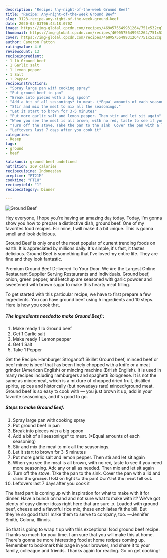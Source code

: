 ```yaml
---
description: "Recipe: Any-night-of-the-week Ground Beef"
title: "Recipe: Any-night-of-the-week Ground Beef"
slug: 3123-recipe-any-night-of-the-week-ground-beef
date: 2020-03-03T06:43:18.070Z
image: https://img-global.cpcdn.com/recipes/4690575649931264/751x532cq70/ground-beef-recipe-main-photo.jpg
thumbnail: https://img-global.cpcdn.com/recipes/4690575649931264/751x532cq70/ground-beef-recipe-main-photo.jpg
cover: https://img-global.cpcdn.com/recipes/4690575649931264/751x532cq70/ground-beef-recipe-main-photo.jpg
author: Cameron Patton
ratingvalue: 4.6
reviewcount: 13
recipeingredient:
- 1 lb Ground beef
- 1 Garlic salt
- 1 Lemon pepper
- 1 Salt
- 1 Pepper
recipeinstructions:
- "Spray large pan with cooking spray"
- "Put ground beef in pan"
- "Break into pieces with a big spoon"
- "Add a bit of all seasonings* to meat. (*Equal amounts of each seasoning)"
- "Stir and mix the meat to mix all the seasonings."
- "Let it start to brown for 3-5 minutes"
- "Put more garlic salt and lemon pepper. Then stir and let sit again"
- "When you see the meat is all brown, with no red, taste to see if you need more seasoning. Add any or all as needed. Then mix and let sit again"
- "Turn off the stove. Take the pan to the sink. Cover the pan with a lid and drain the grease. Hold on tight to the pan! Don&#39;t let the meat fall out."
- "Leftovers last 7 days after you cook it"
categories:
- Resep
tags:
- ground
- beef

katakunci: ground beef undefined
nutrition: 269 calories
recipecuisine: Indonesian
preptime: "PT21M"
cooktime: "PT1H"
recipeyield: "1"
recipecategory: Dinner

---
```



![Ground Beef](https://img-global.cpcdn.com/recipes/4690575649931264/751x532cq70/ground-beef-recipe-main-photo.jpg)

Hey everyone, I hope you're having an amazing day today. Today, I'm gonna show you how to prepare a distinctive dish, ground beef. One of my favorites food recipes. For mine, I will make it a bit unique. This is gonna smell and look delicious.

Ground Beef is only one of the most popular of current trending foods on earth. It is appreciated by millions daily. It's simple, it's fast, it tastes delicious. Ground Beef is something that I've loved my entire life. They are fine and they look fantastic.

Premium Ground Beef Delivered To Your Door. We Are the Largest Online Restaurant Supplier Serving Restaurants and Individuals. Ground beef, onion, green pepper, and ketchup are seasoned with garlic powder and sweetened with brown sugar to make this hearty meat filling.


To get started with this particular recipe, we have to first prepare a few ingredients. You can have ground beef using 5 ingredients and 10 steps. Here is how you cook that.

##### The ingredients needed to make Ground Beef::

1. Make ready 1 lb Ground beef
1. Get 1 Garlic salt
1. Make ready 1 Lemon pepper
1. Get 1 Salt
1. Take 1 Pepper


Get the Recipe: Hamburger Stroganoff Skillet Ground beef, minced beef or beef mince is beef that has been finely chopped with a knife or a meat grinder (American English) or mincing machine (British English). It is used in many recipes including hamburgers and spaghetti Bolognese. It is not the same as mincemeat, which is a mixture of chopped dried fruit, distilled spirits, spices and historically (but nowadays rare) minced/ground meat. Ground beef is so easy to cook with — you just brown it up, add in your favorite seasonings, and it&#39;s good to go. 

##### Steps to make Ground Beef:

1. Spray large pan with cooking spray
1. Put ground beef in pan
1. Break into pieces with a big spoon
1. Add a bit of all seasonings* to meat. (*Equal amounts of each seasoning)
1. Stir and mix the meat to mix all the seasonings.
1. Let it start to brown for 3-5 minutes
1. Put more garlic salt and lemon pepper. Then stir and let sit again
1. When you see the meat is all brown, with no red, taste to see if you need more seasoning. Add any or all as needed. Then mix and let sit again
1. Turn off the stove. Take the pan to the sink. Cover the pan with a lid and drain the grease. Hold on tight to the pan! Don&#39;t let the meat fall out.
1. Leftovers last 7 days after you cook it


The hard part is coming up with inspiration for what to make with it for dinner. Have a bunch on hand and not sure what to make with it? We&#39;ve got plenty of easy dinner ideas right here that are sure to. Loaded with ground beef, cheese and a flavorful rice mix, these enchiladas fit the bill. But they&#39;re so good that I make them to serve to company, too. —Jennifer Smith, Colona, Illinois. 

So that is going to wrap it up with this exceptional food ground beef recipe. Thanks so much for your time. I am sure that you will make this at home. There's gonna be more interesting food at home recipes coming up. Remember to bookmark this page in your browser, and share it to your family, colleague and friends. Thanks again for reading. Go on get cooking!
